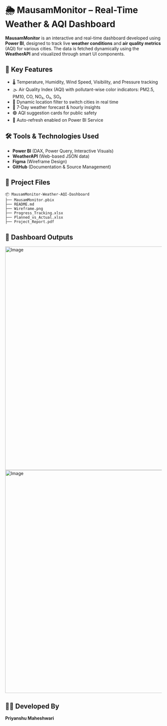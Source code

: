 # 🌦️ MausamMonitor – Real-Time Weather & AQI Dashboard

**MausamMonitor** is an interactive and real-time dashboard developed using **Power BI**, designed to track live **weather conditions** and **air quality metrics** (AQI) for various cities. The data is fetched dynamically using the **WeatherAPI** and visualized through smart UI components.

## 📌 Key Features
- 🌡️ Temperature, Humidity, Wind Speed, Visibility, and Pressure tracking
- 🌫️ Air Quality Index (AQI) with pollutant-wise color indicators: PM2.5, PM10, CO, NO₂, O₃, SO₂
- 📍 Dynamic location filter to switch cities in real time
- 📅 7-Day weather forecast & hourly insights
- 🟢 AQI suggestion cards for public safety
- 🔄 Auto-refresh enabled on Power BI Service

## 🛠️ Tools & Technologies Used
- **Power BI** (DAX, Power Query, Interactive Visuals)
- **WeatherAPI** (Web-based JSON data)
- **Figma** (Wireframe Design)
- **GitHub** (Documentation & Source Management)

## 📁 Project Files
```
📦 MausamMonitor-Weather-AQI-Dashboard
├── MausamMonitor.pbix
├── README.md
├── Wireframe.png
├── Progress_Tracking.xlsx
├── Planned_vs_Actual.xlsx
├── Project_Report.pdf
```

## 🔗 Dashboard Outputs

<img width="1280" height="717" alt="Image" src="https://github.com/user-attachments/assets/092f2d65-be28-4d43-95c3-5a3a42f22383" />

<img width="1274" height="715" alt="Image" src="https://github.com/user-attachments/assets/232f8967-7e01-42b2-b1b9-2b8925ec09ad" />


## 👨‍💻 Developed By
**Priyanshu Maheshwari**  


